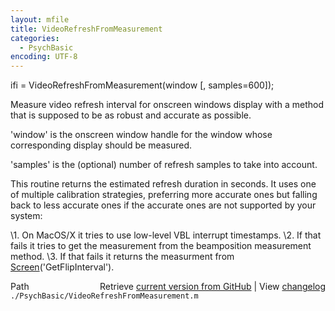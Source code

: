 ```yaml
---
layout: mfile
title: VideoRefreshFromMeasurement
categories:
  - PsychBasic
encoding: UTF-8
---
```


ifi = VideoRefreshFromMeasurement(window [, samples=600]);

Measure video refresh interval for onscreen windows display with a method
that is supposed to be as robust and accurate as possible.

'window' is the onscreen window handle for the window whose corresponding
display should be measured.

'samples' is the (optional) number of refresh samples to take into
account.

This routine returns the estimated refresh duration in seconds. It uses
one of multiple calibration strategies, preferring more accurate ones but
falling back to less accurate ones if the accurate ones are not supported
by your system:

\1. On MacOS/X it tries to use low-level VBL interrupt timestamps.
\2. If that fails it tries to get the measurement from the beamposition
   measurement method.
\3. If that fails it returns the measurment from
   [Screen](/docs/Screen)('GetFlipInterval').



<div class="code_header" style="text-align:right;">
  <span style="float:left;">Path&nbsp;&nbsp;</span> <span class="counter">Retrieve <a href=
  "https://raw.github.com/Psychtoolbox-3/Psychtoolbox-3/beta/./PsychBasic/VideoRefreshFromMeasurement.m">current version from GitHub</a> | View <a href=
  "https://github.com/Psychtoolbox-3/Psychtoolbox-3/commits/beta/./PsychBasic/VideoRefreshFromMeasurement.m">changelog</a></span>
</div>
<div class="code">
  <code>./PsychBasic/VideoRefreshFromMeasurement.m</code>
</div>
